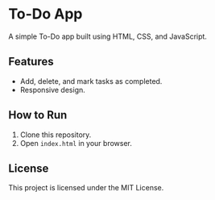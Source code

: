 # To-Do App

A simple To-Do app built using HTML, CSS, and JavaScript.

## Features
- Add, delete, and mark tasks as completed.
- Responsive design.

## How to Run
1. Clone this repository.
2. Open `index.html` in your browser.

## License
This project is licensed under the MIT License.
